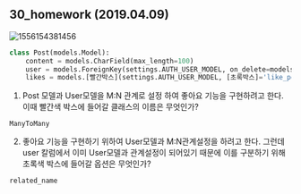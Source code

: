 ## 30_homework (2019.04.09)



![1556154381456](C:\Users\student\AppData\Roaming\Typora\typora-user-images\1556154381456.png)



```python
class Post(models.Model):
    content = models.CharField(max_length=100)
    user = models.ForeignKey(settings.AUTH_USER_MODEL, on_delete=models.CASCADE)
    likes = models.[빨간박스](settings.AUTH_USER_MODEL, [초록박스]='like_post_set', blank=True)
```


1.  Post 모델과 User모델을 M:N 관계로 설정 하여 좋아요 기능을 구현하려고 한다. 이때 빨간색 박스에 들어갈 클래스의 이름은 무엇인가?

   `ManyToMany`

   

2.  좋아요 기능을 구현하기 위하여 User모델과 M:N관계설정을 하려고 한다. 그런데 user 칼럼에서 이미 User모델과 관계설정이 되어있기 때문에 이를 구분하기 위해 초록색 박스에 들어갈 옵션은 무엇인가?

   `related_name`